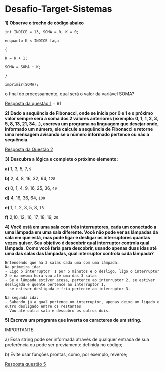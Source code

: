 # Desafio-Target-Sistemas

**1) Observe o trecho de código abaixo**
```plaintext
int INDICE = 13, SOMA = 0, K = 0;

enquanto K < INDICE faça

{

K = K + 1;

SOMA = SOMA + K;

}

imprimir(SOMA);
```
o final do processamento, qual será o valor da variável SOMA?

[Resposta da questão 1](https://github.com/Gabriel-Dionisio/Desafio-Target-Sistemas/blob/master/src/main/kotlin/FindValue.kt) = 91

**2) Dado a sequência de Fibonacci, onde se inicia por 0 e 1 e o próximo valor sempre será a soma dos 2 valores anteriores (exemplo: 0, 1, 1, 2, 3, 5, 8, 13, 21, 34...), escreva um programa na linguagem que desejar onde, informado um número, ele calcule a sequência de Fibonacci e retorne uma mensagem avisando se o número informado pertence ou não a sequência.**

[Resposta da Questão 2](https://github.com/Gabriel-Dionisio/Desafio-Target-Sistemas/blob/master/src/main/kotlin/CompareFibonacci.kt)

**3) Descubra a lógica e complete o próximo elemento:**

**a)** 1, 3, 5, 7, ```9```

**b)** 2, 4, 8, 16, 32, 64, ```128```

**c)** 0, 1, 4, 9, 16, 25, 36, ```49```

**d)** 4, 16, 36, 64, ```100```

**e)** 1, 1, 2, 3, 5, 8, ```13```

**f)** 2,10, 12, 16, 17, 18, 19, ```20```

**4) Você está em uma sala com três interruptores, cada um conectado a uma lâmpada em uma sala diferente. Você não pode ver as lâmpadas da sala em que está, mas pode ligar e desligar os interruptores quantas vezes quiser. Seu objetivo é descobrir qual interruptor controla qual lâmpada. Como você faria para descobrir, usando apenas duas idas até uma das salas das lâmpadas, qual interruptor controla cada lâmpada?**
```plaintext
Entendendo que há 3 salas cada uma com uma lâmpada:
Na primeira ida:
- Ligo o interruptor  1 por 5 minutos e o desligo, ligo o interruptor 2 e na mesma hora vou até uma das 3 salas
- Se a lâmpada estiver acesa, pertence ao interruptor 2, se estiver desligada e quente pertence ao interruptor 1,
  se estiver desligada e fria pertence ao interruptor 3.

Na segunda ida:
- Sabendo já a qual pertence um interruptor, apenas deixo um ligado e outro desligado entre os restantes
- Vou até outra sala e descubro os outros dois.
```


**5) Escreva um programa que inverta os caracteres de um string.**

IMPORTANTE:

a) Essa string pode ser informada através de qualquer entrada de sua preferência ou pode ser previamente definida no código;

b) Evite usar funções prontas, como, por exemplo, reverse;

[Resposta questão 5](https://github.com/Gabriel-Dionisio/Desafio-Target-Sistemas/blob/master/src/main/kotlin/ReverseString.kt)
